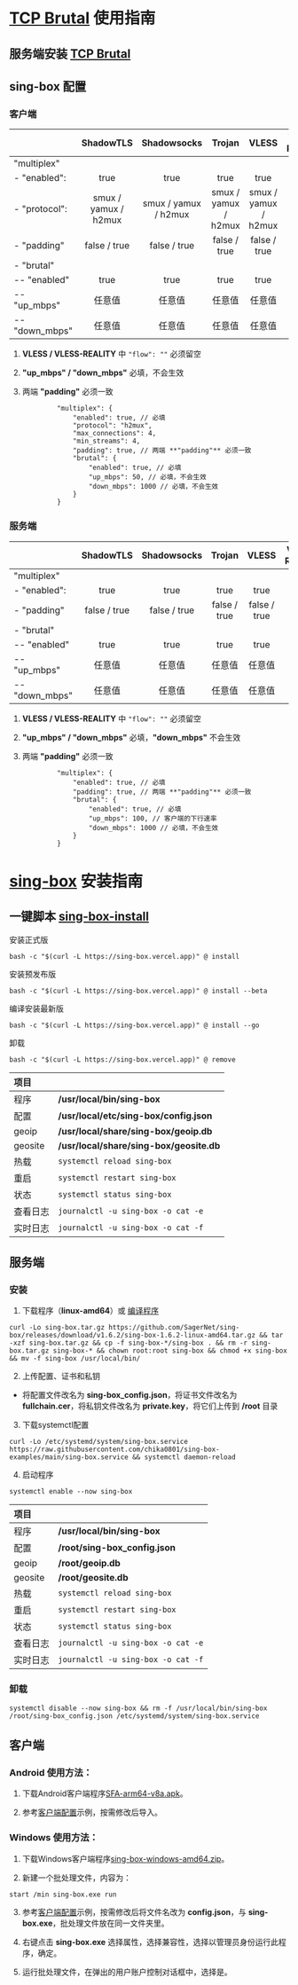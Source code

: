 # [TCP Brutal](https://github.com/apernet/tcp-brutal) 使用指南

## 服务端安装 [TCP Brutal](https://github.com/apernet/tcp-brutal/blob/master/README.zh.md#%E7%94%A8%E6%88%B7%E6%8C%87%E5%8D%97)

## sing-box 配置

### 客户端

| | ShadowTLS | Shadowsocks | Trojan | VLESS | VLESS-REALITY | VMess-WebSocket |
| :--- | :---: | :---: | :---: | :---: | :---: | :---: |
| "multiplex" | |
| - "enabled": | true | true | true | true | true | true |
| - "protocol": | smux / yamux / h2mux | smux / yamux / h2mux | smux / yamux / h2mux | smux / yamux / h2mux | smux / yamux / h2mux | smux / yamux / h2mux |
| - "padding" | false / true | false / true | false / true | false / true | false / true | false / true |
| - "brutal" | |
| -- "enabled" | true | true | true | true | true | true |
| -- "up_mbps" | 任意值 | 任意值 | 任意值 | 任意值 | 任意值 | 任意值 |
| -- "down_mbps" | 任意值 | 任意值 | 任意值 | 任意值 | 任意值 | 任意值 |

1. **VLESS / VLESS-REALITY** 中 `"flow": ""` 必须留空

2. **"up_mbps" / "down_mbps"** 必填，不会生效

3. 两端 **"padding"** 必须一致

```jsonc
            "multiplex": {
                "enabled": true, // 必填
                "protocol": "h2mux",
                "max_connections": 4,
                "min_streams": 4,
                "padding": true, // 两端 **"padding"** 必须一致
                "brutal": {
                    "enabled": true, // 必填
                    "up_mbps": 50, // 必填，不会生效
                    "down_mbps": 1000 // 必填，不会生效
                }
            }
```

### 服务端

| | ShadowTLS | Shadowsocks | Trojan | VLESS | VLESS-REALITY | VMess-WebSocket |
| :--- | :---: | :---: | :---: | :---: | :---: | :---: |
| "multiplex" | |
| - "enabled": | true | true | true | true | true | true |
| - "padding" | false / true | false / true | false / true | false / true | false / true | false / true |
| - "brutal" | |
| -- "enabled" | true | true | true | true | true | true |
| -- "up_mbps" | 任意值 | 任意值 | 任意值 | 任意值 | 任意值 | 任意值 |
| -- "down_mbps" | 任意值 | 任意值 | 任意值 | 任意值 | 任意值 | 任意值 |

1. **VLESS / VLESS-REALITY** 中 `"flow": ""` 必须留空

2. **"up_mbps" / "down_mbps"** 必填，**"down_mbps"** 不会生效

3. 两端 **"padding"** 必须一致

```jsonc
            "multiplex": {
                "enabled": true, // 必填
                "padding": true, // 两端 **"padding"** 必须一致
                "brutal": {
                    "enabled": true, // 必填
                    "up_mbps": 100, // 客户端的下行速率
                    "down_mbps": 1000 // 必填，不会生效
                }
            }
```

# [sing-box](https://github.com/SagerNet/sing-box) 安装指南

## 一键脚本 [sing-box-install](https://github.com/chise0713/sing-box-install) 

安装正式版

```
bash -c "$(curl -L https://sing-box.vercel.app)" @ install
```

安装预发布版

```
bash -c "$(curl -L https://sing-box.vercel.app)" @ install --beta
```

编译安装最新版

```
bash -c "$(curl -L https://sing-box.vercel.app)" @ install --go
```

卸载

```
bash -c "$(curl -L https://sing-box.vercel.app)" @ remove
```

| 项目 | |
| :--- | :--- |
| 程序 | **/usr/local/bin/sing-box** |
| 配置 | **/usr/local/etc/sing-box/config.json** |
| geoip | **/usr/local/share/sing-box/geoip.db** |
| geosite | **/usr/local/share/sing-box/geosite.db** |
| 热载 | `systemctl reload sing-box` |
| 重启 | `systemctl restart sing-box` |
| 状态 | `systemctl status sing-box` |
| 查看日志 | `journalctl -u sing-box -o cat -e` |
| 实时日志 | `journalctl -u sing-box -o cat -f` |

## 服务端

### 安装

1. 下载程序（**linux-amd64**）或 [编译程序](compile_sing-box.md)

```
curl -Lo sing-box.tar.gz https://github.com/SagerNet/sing-box/releases/download/v1.6.2/sing-box-1.6.2-linux-amd64.tar.gz && tar -xzf sing-box.tar.gz && cp -f sing-box-*/sing-box . && rm -r sing-box.tar.gz sing-box-* && chown root:root sing-box && chmod +x sing-box && mv -f sing-box /usr/local/bin/
```

2. 上传配置、证书和私钥

- 将配置文件改名为 **sing-box_config.json**，将证书文件改名为 **fullchain.cer**，将私钥文件改名为 **private.key**，将它们上传到 **/root** 目录

3. 下载systemctl配置

```
curl -Lo /etc/systemd/system/sing-box.service https://raw.githubusercontent.com/chika0801/sing-box-examples/main/sing-box.service && systemctl daemon-reload
```

4. 启动程序

```
systemctl enable --now sing-box
```

| 项目 | |
| :--- | :--- |
| 程序 | **/usr/local/bin/sing-box** |
| 配置 | **/root/sing-box_config.json** |
| geoip | **/root/geoip.db** |
| geosite | **/root/geosite.db** |
| 热载 | `systemctl reload sing-box` |
| 重启 | `systemctl restart sing-box` |
| 状态 | `systemctl status sing-box` |
| 查看日志 | `journalctl -u sing-box -o cat -e` |
| 实时日志 | `journalctl -u sing-box -o cat -f` |

### 卸载

```
systemctl disable --now sing-box && rm -f /usr/local/bin/sing-box /root/sing-box_config.json /etc/systemd/system/sing-box.service
```

## 客户端

### Android 使用方法：

1. 下载Android客户端程序[SFA-arm64-v8a.apk](https://github.com/SagerNet/sing-box/releases)。

2. 参考[客户端配置](Tun/config_client_android.json)示例，按需修改后导入。

### Windows 使用方法：

1. 下载Windows客户端程序[sing-box-windows-amd64.zip](https://github.com/SagerNet/sing-box/releases)。

2. 新建一个批处理文件，内容为：

```
start /min sing-box.exe run
```

3. 参考[客户端配置](Tun/config_client_windows.json)示例，按需修改后将文件名改为 **config.json**，与 **sing-box.exe**，批处理文件放在同一文件夹里。

4. 右键点击 **sing-box.exe** 选择属性，选择兼容性，选择以管理员身份运行此程序，确定。

5. 运行批处理文件，在弹出的用户账户控制对话框中，选择是。
